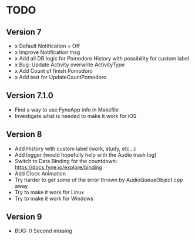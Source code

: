 # TODO

## Version 7

- x Default Notification = Off
- x Improve Notification msg
- x Add all DB logic for Pomodoro History with possibility for custom label
- x Bug: Update Activity overwrite ActivityType
- x Add Count of finish Pomodoro 
- x Add test for UpdateCountPomodoro

## Version 7.1.0

- Find a way to use FyneApp info in Makefile
- Investigate what is needed to make it work for iOS

## Version 8

- Add History with custom label (work, study, etc...)
- Add logger (would hopefully help with the Audio trash log)
- Switch to Data Binding for the countdown: https://docs.fyne.io/explore/binding
- Add Clock Animation
- Try harder to get some of the error thrown by AudioQueueObject.cpp away 
- Try to make it work for Linux
- Try to make it work for Windows

## Version 9

- BUG: 0 Second missing


